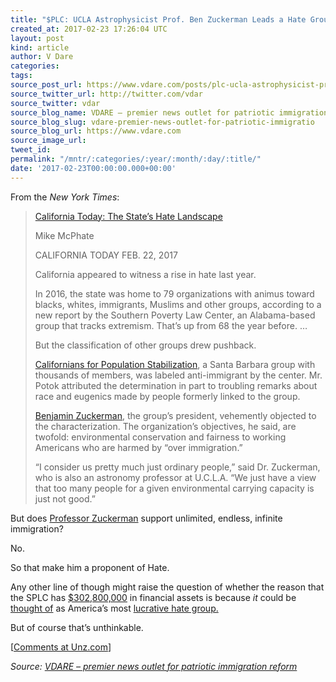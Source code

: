 ```yaml
---
title: "$PLC: UCLA Astrophysicist Prof. Ben Zuckerman Leads a Hate Group"
created_at: 2017-02-23 17:26:04 UTC
layout: post
kind: article
author: V Dare
categories: 
tags: 
source_post_url: https://www.vdare.com/posts/plc-ucla-astrophysicist-prof-ben-zuckerman-leads-a-hate-group
source_twitter_url: http://twitter.com/vdar
source_twitter: vdar
source_blog_name: VDARE – premier news outlet for patriotic immigration reform
source_blog_slug: vdare-premier-news-outlet-for-patriotic-immigratio
source_blog_url: https://www.vdare.com
source_image_url: 
tweet_id: 
permalink: "/mntr/:categories/:year/:month/:day/:title/"
date: '2017-02-23T00:00:00.000+00:00'
---
```

<div class="pf-content"><p>From the <em>New York Times</em>:</p>
<blockquote><p><a id="xlink_1_2" class="xlink" title="Anchor Link to This Paragraph" href="http://www.unz.com/isteve/#xlink_1_2" name="xlink_1_2"></a> <a title="https://www.nytimes.com/2017/02/22/us/california-today-hate-groups.html?mabReward=CTM&amp;recp=0&amp;src=rechp" href="https://www.nytimes.com/2017/02/22/us/california-today-hate-groups.html?mabReward=CTM&amp;recp=0&amp;src=rechp">California Today: The State’s Hate Landscape</a></p>
<p>Mike McPhate</p>
<p>CALIFORNIA TODAY FEB. 22, 2017</p>
<p><a id="xlink_1_3" class="xlink" title="Anchor Link to This Paragraph" href="http://www.unz.com/isteve/#xlink_1_3" name="xlink_1_3"></a>California appeared to witness a rise in hate last year.</p>
<p><a id="xlink_1_4" class="xlink" title="Anchor Link to This Paragraph" href="http://www.unz.com/isteve/#xlink_1_4" name="xlink_1_4"></a>In 2016, the state was home to 79 organizations with animus toward blacks, whites, immigrants, Muslims and other groups, according to a new report by the Southern Poverty Law Center, an Alabama-based group that tracks extremism. That’s up from 68 the year before. …</p>
<p><a id="xlink_1_5" class="xlink" title="Anchor Link to This Paragraph" href="http://www.unz.com/isteve/#xlink_1_5" name="xlink_1_5"></a>But the classification of other groups drew pushback.</p>
<p class="story-body-text story-content" data-para-count="270" data-total-count="1793"><a href="http://www.capsweb.org/">Californians for Population Stabilization</a>, a Santa Barbara group with thousands of members, was labeled anti-immigrant by the center. Mr. Potok attributed the determination in part to troubling remarks about race and eugenics made by people formerly linked to the group.</p>
<p class="story-body-text story-content" data-para-count="247" data-total-count="2040"><a href="http://www.pa.ucla.edu/directory/benjamin-zuckerman">Benjamin Zuckerman</a>, the group’s president, vehemently objected to the characterization. The organization’s objectives, he said, are twofold: environmental conservation and fairness to working Americans who are harmed by “over immigration.”</p><!-- TAG START { player: "7518-804336-VDare - Outstream - Rev", owner: "ONE Video by AOL", for: "ONE Video by AOL" - BEINJS } --><div id="57966237cc52c74a5e1363c4" class="vdb_player vdb_57966237cc52c74a5e1363c456bcd17ce4b018167fea5539">    <script type="text/javascript" src="//delivery.vidible.tv/jsonp/pid=57966237cc52c74a5e1363c4/56bcd17ce4b018167fea5539_bein.js"></script></div><!-- TAG END { date: 07/25/16 } -->
<p><a id="xlink_1_8" class="xlink" title="Anchor Link to This Paragraph" href="http://www.unz.com/isteve/#xlink_1_8" name="xlink_1_8"></a>“I consider us pretty much just ordinary people,” said Dr. Zuckerman, who is also an astronomy professor at U.C.L.A. “We just have a view that too many people for a given environmental carrying capacity is just not good.”</p></blockquote>
<p><a id="xlink_1_9" class="xlink" title="Anchor Link to This Paragraph" href="http://www.unz.com/isteve/#xlink_1_9" name="xlink_1_9"></a>But does <a title="http://www.capsweb.org/about/board-directors" href="http://www.capsweb.org/about/board-directors">Professor Zuckerman</a> support unlimited, endless, infinite immigration?</p>
<p><a id="xlink_1_10" class="xlink" title="Anchor Link to This Paragraph" href="http://www.unz.com/isteve/#xlink_1_10" name="xlink_1_10"></a>No.</p>
<p><a id="xlink_1_11" class="xlink" title="Anchor Link to This Paragraph" href="http://www.unz.com/isteve/#xlink_1_11" name="xlink_1_11"></a>So that make him a proponent of Hate.</p>
<p><a id="xlink_1_12" class="xlink" title="Anchor Link to This Paragraph" href="http://www.unz.com/isteve/#xlink_1_12" name="xlink_1_12"></a>Any other line of though might raise the question of whether the reason that the SPLC has <a title="https://www.splcenter.org/about/financial-information" href="https://www.splcenter.org/about/financial-information">$302,800,000</a> in financial assets is because <em>it</em> could be <a href="http://www.vdare.com/articles/good-news-splc-loses-50-million-bad-news-plc-can-afford-it">thought of</a> as America’s most <a href="http://www.vdare.com/posts/the-splc-attacks-ann-coulter-againe-they-have-a-third-of-a-billion-but-no-fac">lucrative hate group.</a></p>
<p><a id="xlink_1_13" class="xlink" title="Anchor Link to This Paragraph" href="http://www.unz.com/isteve/#xlink_1_13" name="xlink_1_13"></a>But of course that’s unthinkable.</p>
<p>[<a href="http://www.unz.com/isteve/splc-ucla-astrophysicist-prof-ben-zuckerman-leads-a-hate-group/">Comments at Unz.com</a>]</p>
</div><div class="">
    <i>Source: <a href="https://www.vdare.com">VDARE – premier news outlet for patriotic immigration reform</a></i>
</div>
